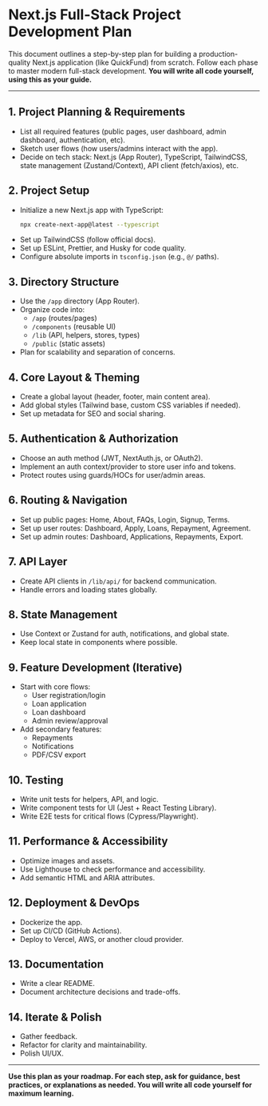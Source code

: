 # Next.js Full-Stack Project Development Plan

This document outlines a step-by-step plan for building a production-quality Next.js application (like QuickFund) from scratch. Follow each phase to master modern full-stack development. **You will write all code yourself, using this as your guide.**

---

## 1. Project Planning & Requirements
- List all required features (public pages, user dashboard, admin dashboard, authentication, etc).
- Sketch user flows (how users/admins interact with the app).
- Decide on tech stack: Next.js (App Router), TypeScript, TailwindCSS, state management (Zustand/Context), API client (fetch/axios), etc.

## 2. Project Setup
- Initialize a new Next.js app with TypeScript:
  ```bash
  npx create-next-app@latest --typescript
  ```
- Set up TailwindCSS (follow official docs).
- Set up ESLint, Prettier, and Husky for code quality.
- Configure absolute imports in `tsconfig.json` (e.g., `@/` paths).

## 3. Directory Structure
- Use the `/app` directory (App Router).
- Organize code into:
  - `/app` (routes/pages)
  - `/components` (reusable UI)
  - `/lib` (API, helpers, stores, types)
  - `/public` (static assets)
- Plan for scalability and separation of concerns.

## 4. Core Layout & Theming
- Create a global layout (header, footer, main content area).
- Add global styles (Tailwind base, custom CSS variables if needed).
- Set up metadata for SEO and social sharing.

## 5. Authentication & Authorization
- Choose an auth method (JWT, NextAuth.js, or OAuth2).
- Implement an auth context/provider to store user info and tokens.
- Protect routes using guards/HOCs for user/admin areas.

## 6. Routing & Navigation
- Set up public pages: Home, About, FAQs, Login, Signup, Terms.
- Set up user routes: Dashboard, Apply, Loans, Repayment, Agreement.
- Set up admin routes: Dashboard, Applications, Repayments, Export.

## 7. API Layer
- Create API clients in `/lib/api/` for backend communication.
- Handle errors and loading states globally.

## 8. State Management
- Use Context or Zustand for auth, notifications, and global state.
- Keep local state in components where possible.

## 9. Feature Development (Iterative)
- Start with core flows:
  - User registration/login
  - Loan application
  - Loan dashboard
  - Admin review/approval
- Add secondary features:
  - Repayments
  - Notifications
  - PDF/CSV export

## 10. Testing
- Write unit tests for helpers, API, and logic.
- Write component tests for UI (Jest + React Testing Library).
- Write E2E tests for critical flows (Cypress/Playwright).

## 11. Performance & Accessibility
- Optimize images and assets.
- Use Lighthouse to check performance and accessibility.
- Add semantic HTML and ARIA attributes.

## 12. Deployment & DevOps
- Dockerize the app.
- Set up CI/CD (GitHub Actions).
- Deploy to Vercel, AWS, or another cloud provider.

## 13. Documentation
- Write a clear README.
- Document architecture decisions and trade-offs.

## 14. Iterate & Polish
- Gather feedback.
- Refactor for clarity and maintainability.
- Polish UI/UX.

---

**Use this plan as your roadmap. For each step, ask for guidance, best practices, or explanations as needed. You will write all code yourself for maximum learning.** 